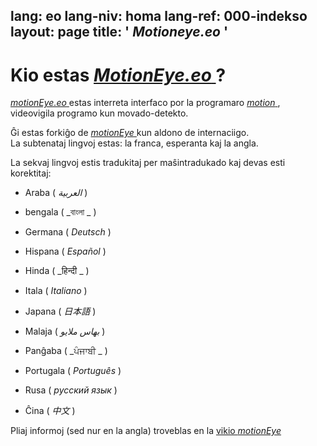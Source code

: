 lang: eo
lang-niv: homa
lang-ref: 000-indekso
layout: page
title: ' _Motioneye.eo_ '
---
# Kio estas [ _MotionEye.eo_ ](https://github.com/jmichault/motioneye.eo) ?

[ _motionEye.eo_ ](https://github.com/jmichault/motioneye.eo) estas interreta interfaco por la programaro [ _motion_ ](https://motion-project.github.io/), videovigila programo kun movado-detekto.

Ĝi estas forkiĝo de [ _motionEye_ ](https://github.com/ccrisan/motioneye) kun aldono de internaciigo.  
La subtenataj lingvoj estas: la franca, esperanta kaj la angla.

La sekvaj lingvoj estis tradukitaj per maŝintradukado kaj devas esti korektitaj:

* Araba ( _العربية_ )

* bengala ( _বাংলা _ )
  

* Germana ( _Deutsch_ )

* Hispana ( _Español_ )

* Hinda ( _हिन्दी _ )
  

* Itala ( _Italiano_ )

* Japana ( _日本語_ )

* Malaja ( _بهاس ملايو_ )

* Panĝaba ( _ਪੰਜਾਬੀ _ )
  

* Portugala ( _Português_ )

* Rusa ( _русский язык_ )

* Ĉina ( _中文_ )



Pliaj informoj (sed nur en la angla) troveblas en la [vikio _motionEye_ ](https://github.com/ccrisan/motioneye/wiki)

